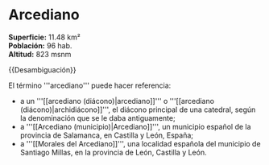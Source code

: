 # Arcediano

**Superficie:** 11.48 km²  
**Población:** 96 hab.  
**Altitud:** 823 msnm  

{{Desambiguación}}

El término '''arcediano''' puede hacer referencia:

* a un '''[[arcediano (diácono)|arcediano]]''' o '''[[arcediano (diácono)|archidiácono]]''', el diácono principal de una catedral, según la denominación que se le daba antiguamente;
* a '''[[Arcediano (municipio)|Arcediano]]''', un municipio español de la provincia de Salamanca, en Castilla y León, España;
* a '''[[Morales del Arcediano]]''', una localidad española del municipio de Santiago Millas, en la provincia de León, Castilla y León.